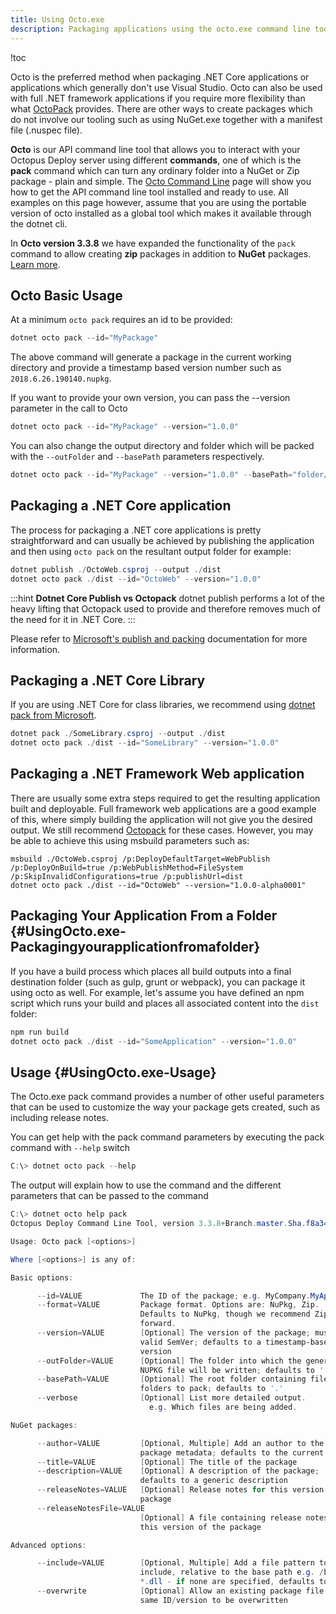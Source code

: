 ```yaml
---
title: Using Octo.exe
description: Packaging applications using the octo.exe command line tool for use in your deployments.
---
```


!toc

Octo is the preferred method when packaging .NET Core applications or applications which generally don't use Visual Studio. Octo can also be used with full .NET framework applications if you require more flexibility than what [OctoPack](/docs/packaging-applications/creating-packages/nuget-packages/using-octopack/index.md) provides. There are other ways to create packages which do not involve our tooling such as using NuGet.exe together with a manifest file (.nuspec file).

 **Octo** is our API command line tool that allows you to interact with your Octopus Deploy server using different **commands**, one of which is the **pack** command which can turn any ordinary folder into a NuGet or Zip package - plain and simple. The [Octo Command Line](/docs/api-and-integration/octo.exe-command-line/index.md) page will show you how to get the API command line tool installed and ready to use. All examples on this page however, assume that you are using the portable version of
 octo installed as a global tool which makes it available through the dotnet cli.

In **Octo version 3.3.8** we have expanded the functionality of the `pack` command to allow creating **zip** packages in addition to **NuGet** packages. [Learn more](/docs/packaging-applications/creating-packages/creating-zip-packages.md).

## Octo Basic Usage
At a minimum `octo pack` requires an id to be provided:

```powershell
dotnet octo pack --id="MyPackage"
```
The above command will generate a package in the current working directory and provide a timestamp based
version number such as `2018.6.26.190140.nupkg`.

If you want to provide your own version, you can pass the --version parameter in the call to Octo
```powershell
dotnet octo pack --id="MyPackage" --version="1.0.0"
```
You can also change the output directory and folder which will be packed with the `--outFolder` and `--basePath` parameters respectively.
```powershell
dotnet octo pack --id="MyPackage" --version="1.0.0" --basePath="folder/to/pack" --outFolder="destination/folder/path"
```

## Packaging a .NET Core application
The process for packaging a .NET core applications is pretty straightforward and can usually be achieved by publishing the application and then using `octo pack` on the resultant output folder for example:

```powershell
dotnet publish ./OctoWeb.csproj --output ./dist
dotnet octo pack ./dist --id="OctoWeb" --version="1.0.0"
```
:::hint
**Dotnet Core Publish vs Octopack**
dotnet publish performs a lot of the heavy lifting that Octopack used to provide and therefore removes much of the need for it in .NET Core.
:::

Please refer to [Microsoft's publish and packing](/docs/deployment-examples/deploying-asp.net-core-web-applications/index.md#DeployoingASP.NETCoreWebApplications-PublishingandPackingtheWebsite) documentation for more information.

## Packaging a .NET Core Library
If you are using .NET Core for class libraries, we recommend using [dotnet pack from Microsoft](https://docs.microsoft.com/en-us/dotnet/core/tools/dotnet-pack).

```powershell
dotnet pack ./SomeLibrary.csproj --output ./dist
dotnet octo pack ./dist --id="SomeLibrary" --version="1.0.0"
```

## Packaging a .NET Framework Web application
There are usually some extra steps required to get the resulting application built and deployable. Full framework web applications are a good example of this, where simply building the application will not give you the desired output. We still recommend [Octopack](/docs/packaging-applications/creating-packages/nuget-packages/using-octopack/index.md) for these cases. However, you may be able to achieve this using msbuild parameters such as:
```
msbuild ./OctoWeb.csproj /p:DeployDefaultTarget=WebPublish /p:DeployOnBuild=true /p:WebPublishMethod=FileSystem /p:SkipInvalidConfigurations=true /p:publishUrl=dist
dotnet octo pack ./dist --id="OctoWeb" --version="1.0.0-alpha0001"
```

## Packaging Your Application From a Folder {#UsingOcto.exe-Packagingyourapplicationfromafolder}
If you have a build process which places all build outputs into a final destination folder (such as gulp, grunt or webpack), you can package it using octo as well. For example, let's assume you have defined an npm script which runs your build and places all associated content into the `dist` folder:
```powershell
npm run build
dotnet octo pack ./dist --id="SomeApplication" --version="1.0.0"
```
## Usage {#UsingOcto.exe-Usage}

The Octo.exe pack command provides a number of other useful parameters that can be used to customize the way your package gets created, such as including release notes.

You can get help with the pack command parameters by executing the pack command with `--help` switch
```powershell
C:\> dotnet octo pack --help
```

The output will explain how to use the command and the different parameters that can be passed to the command

```powershell
C:\> dotnet octo help pack
Octopus Deploy Command Line Tool, version 3.3.8+Branch.master.Sha.f8a34fc6097785d7d382ddfaa9a7f009f29bc5fb

Usage: Octo pack [<options>]

Where [<options>] is any of:

Basic options:

      --id=VALUE             The ID of the package; e.g. MyCompany.MyApp
      --format=VALUE         Package format. Options are: NuPkg, Zip.
                             Defaults to NuPkg, though we recommend Zip going
                             forward.
      --version=VALUE        [Optional] The version of the package; must be a
                             valid SemVer; defaults to a timestamp-based
                             version
      --outFolder=VALUE      [Optional] The folder into which the generated
                             NUPKG file will be written; defaults to '.'
      --basePath=VALUE       [Optional] The root folder containing files and
                             folders to pack; defaults to '.'
      --verbose              [Optional] List more detailed output.
                               e.g. Which files are being added.

NuGet packages:

      --author=VALUE         [Optional, Multiple] Add an author to the
                             package metadata; defaults to the current user
      --title=VALUE          [Optional] The title of the package
      --description=VALUE    [Optional] A description of the package;
                             defaults to a generic description
      --releaseNotes=VALUE   [Optional] Release notes for this version of the
                             package
      --releaseNotesFile=VALUE
                             [Optional] A file containing release notes for
                             this version of the package

Advanced options:

      --include=VALUE        [Optional, Multiple] Add a file pattern to
                             include, relative to the base path e.g. /bin/-
                             *.dll - if none are specified, defaults to **
      --overwrite            [Optional] Allow an existing package file of the
                             same ID/version to be overwritten
```
